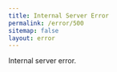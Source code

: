 ```yaml
---
title: Internal Server Error
permalink: /error/500
sitemap: false
layout: error
---
```

Internal server error.
